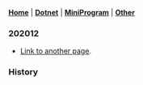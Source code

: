 [**Home**](./) \| [**Dotnet**](./dotnet) \| [**MiniProgram**](./miniprogram) \| [**Other**](./other)
  
### 202012
- [Link to another page](./content/202012/another-page).

### History